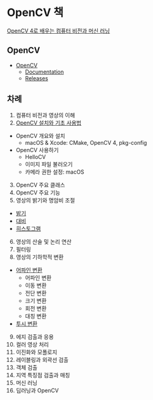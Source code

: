 # OpenCV 책

[OpenCV 4로 배우는 컴퓨터 비전과 머신 러닝](https://github.com/sunkyoo/opencv4cvml)

## OpenCV

- [OpenCV](https://opencv.org/)
  - [Documentation](https://docs.opencv.org/master/)
  - [Releases](https://opencv.org/releases/)

## 차례

1. 컴퓨터 비전과 영상의 이해
2. [OpenCV 설치와 기초 사용법](2장/README.md)
  - OpenCV 개요와 설치
    - macOS & Xcode: CMake, OpenCV 4, pkg-config
  - OpenCV 사용하기
    - HelloCV
    - 이미지 파일 불러오기
    - 카메라 권한 설정: macOS
3. OpenCV 주요 클래스
4. OpenCV 주요 기능
5. 영상의 밝기와 명암비 조절
  - [밝기](5장/brightness.md)
  - [대비](5장/constrast.md)
  - [히스토그램](5장/histogram.md)
6. 영상의 산술 및 논리 연산
7. 필터링
8. 영상의 기하학적 변환
  - [어파인 변환](8장/affine.md)
    - 어파인 변환
    - 이동 변환
    - 전단 변환
    - 크기 변환
    - 회전 변환
    - 대칭 변환
  - [투시 변환](8장/perspective.md)
9. 에지 검출과 응용
10. 컬러 영상 처리
11. 이진화와 모폴로지
12. 레이블링과 외곽선 검출
13. 객체 검출
14. 지역 특징점 검출과 매칭
15. 머신 러닝
16. 딥러닝과 OpenCV
